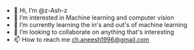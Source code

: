 - 👋 Hi, I’m @z-Ash-z
- 👀 I’m interested in Machine learning and computer vision
- 🌱 I’m currently learning the in's and out's of machine learning
- 💞️ I’m looking to collaborate on anything that's interesting
- 📫 How to reach me ch.aneesh1996@gmail.com

<!---
z-Ash-z/z-Ash-z is a ✨ special ✨ repository because its `README.md` (this file) appears on your GitHub profile.
You can click the Preview link to take a look at your changes.
--->
